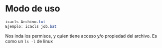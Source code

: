# Modo de uso
```powershell
icacls Archivo.txt 
Ejemplo: icacls job.bat
```

Nos inda los permisos, y quien tiene acceso y/o propiedad del archivo. Es como un `ls -l` de linux